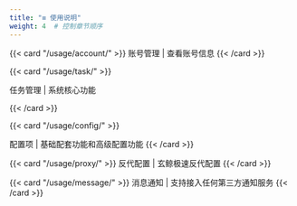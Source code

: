 ```yaml
---
title: "≡ 使用说明"
weight: 4  # 控制章节顺序
---
```


<div class="feature-cards">

{{< card "/usage/account/" >}}
账号管理 |    查看账号信息
{{< /card >}}


{{< card "/usage/task/" >}}

任务管理 |  系统核心功能

{{< /card >}}

{{< card "/usage/config/" >}}

配置项 |  基础配套功能和高级配置功能
{{< /card >}}

{{< card "/usage/proxy/" >}}
反代配置 |  玄鲸极速反代配置
{{< /card >}}


{{< card "/usage/message/" >}}
消息通知 |  支持接入任何第三方通知服务
{{< /card >}}

</div>
